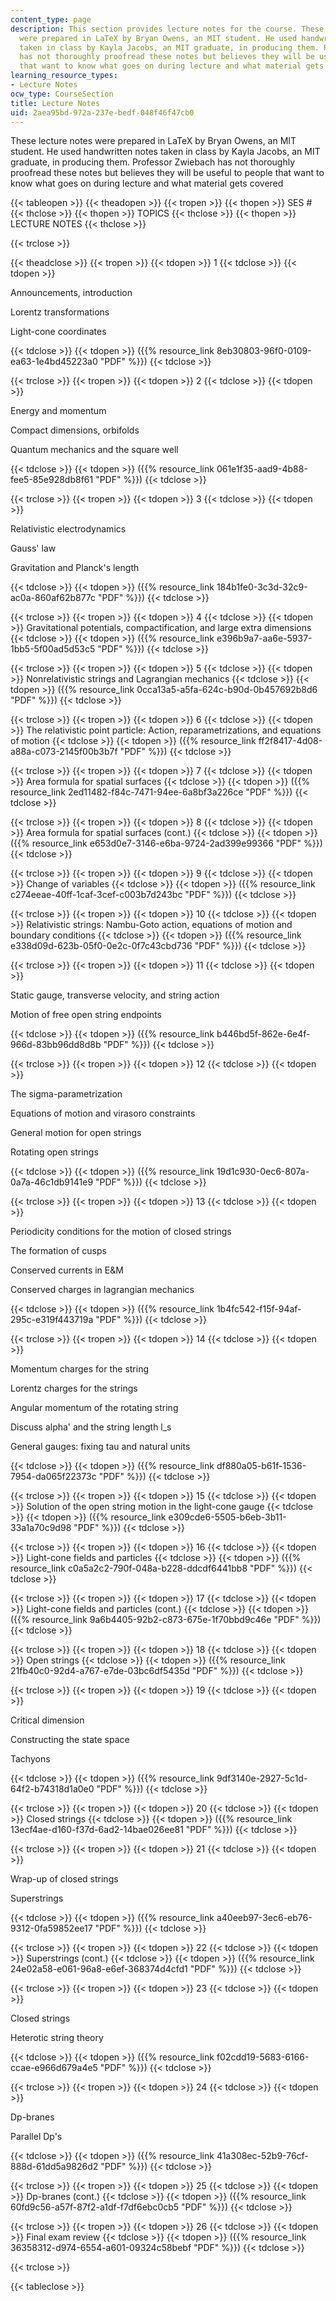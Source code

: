 ```yaml
---
content_type: page
description: This section provides lecture notes for the course. These lecture notes
  were prepared in LaTeX by Bryan Owens, an MIT student. He used handwritten notes
  taken in class by Kayla Jacobs, an MIT graduate, in producing them. Professor Zwiebach
  has not thoroughly proofread these notes but believes they will be useful to people
  that want to know what goes on during lecture and what material gets covered.
learning_resource_types:
- Lecture Notes
ocw_type: CourseSection
title: Lecture Notes
uid: 2aea95bd-972a-237e-bedf-048f46f47cb0
---
```


These lecture notes were prepared in LaTeX by Bryan Owens, an MIT student. He used handwritten notes taken in class by Kayla Jacobs, an MIT graduate, in producing them. Professor Zwiebach has not thoroughly proofread these notes but believes they will be useful to people that want to know what goes on during lecture and what material gets covered

{{< tableopen >}}
{{< theadopen >}}
{{< tropen >}}
{{< thopen >}}
SES #
{{< thclose >}}
{{< thopen >}}
TOPICS
{{< thclose >}}
{{< thopen >}}
LECTURE NOTES
{{< thclose >}}

{{< trclose >}}

{{< theadclose >}}
{{< tropen >}}
{{< tdopen >}}
1
{{< tdclose >}}
{{< tdopen >}}


Announcements, introduction

Lorentz transformations

Light-cone coordinates


{{< tdclose >}}
{{< tdopen >}}
({{% resource_link 8eb30803-96f0-0109-ea63-1e4bd45223a0 "PDF" %}})
{{< tdclose >}}

{{< trclose >}}
{{< tropen >}}
{{< tdopen >}}
2
{{< tdclose >}}
{{< tdopen >}}


Energy and momentum

Compact dimensions, orbifolds

Quantum mechanics and the square well


{{< tdclose >}}
{{< tdopen >}}
({{% resource_link 061e1f35-aad9-4b88-fee5-85e928db8f61 "PDF" %}})
{{< tdclose >}}

{{< trclose >}}
{{< tropen >}}
{{< tdopen >}}
3
{{< tdclose >}}
{{< tdopen >}}


Relativistic electrodynamics

Gauss' law

Gravitation and Planck's length


{{< tdclose >}}
{{< tdopen >}}
({{% resource_link 184b1fe0-3c3d-32c9-ac0a-860af62b877c "PDF" %}})
{{< tdclose >}}

{{< trclose >}}
{{< tropen >}}
{{< tdopen >}}
4
{{< tdclose >}}
{{< tdopen >}}
Gravitational potentials, compactification, and large extra dimensions
{{< tdclose >}}
{{< tdopen >}}
({{% resource_link e396b9a7-aa6e-5937-1bb5-5f00ad5d53c5 "PDF" %}})
{{< tdclose >}}

{{< trclose >}}
{{< tropen >}}
{{< tdopen >}}
5
{{< tdclose >}}
{{< tdopen >}}
Nonrelativistic strings and Lagrangian mechanics
{{< tdclose >}}
{{< tdopen >}}
({{% resource_link 0cca13a5-a5fa-624c-b90d-0b457692b8d6 "PDF" %}})
{{< tdclose >}}

{{< trclose >}}
{{< tropen >}}
{{< tdopen >}}
6
{{< tdclose >}}
{{< tdopen >}}
The relativistic point particle: Action, reparametrizations, and equations of motion
{{< tdclose >}}
{{< tdopen >}}
({{% resource_link ff2f8417-4d08-a88a-c073-2145f00b3b7f "PDF" %}})
{{< tdclose >}}

{{< trclose >}}
{{< tropen >}}
{{< tdopen >}}
7
{{< tdclose >}}
{{< tdopen >}}
Area formula for spatial surfaces
{{< tdclose >}}
{{< tdopen >}}
({{% resource_link 2ed11482-f84c-7471-94ee-6a8bf3a226ce "PDF" %}})
{{< tdclose >}}

{{< trclose >}}
{{< tropen >}}
{{< tdopen >}}
8
{{< tdclose >}}
{{< tdopen >}}
Area formula for spatial surfaces (cont.)
{{< tdclose >}}
{{< tdopen >}}
({{% resource_link e653d0e7-3146-e6ba-9724-2ad399e99366 "PDF" %}})
{{< tdclose >}}

{{< trclose >}}
{{< tropen >}}
{{< tdopen >}}
9
{{< tdclose >}}
{{< tdopen >}}
Change of variables
{{< tdclose >}}
{{< tdopen >}}
({{% resource_link c274eeae-40ff-1caf-3cef-c003b7d243bc "PDF" %}})
{{< tdclose >}}

{{< trclose >}}
{{< tropen >}}
{{< tdopen >}}
10
{{< tdclose >}}
{{< tdopen >}}
Relativistic strings: Nambu-Goto action, equations of motion and boundary conditions
{{< tdclose >}}
{{< tdopen >}}
({{% resource_link e338d09d-623b-05f0-0e2c-0f7c43cbd736 "PDF" %}})
{{< tdclose >}}

{{< trclose >}}
{{< tropen >}}
{{< tdopen >}}
11
{{< tdclose >}}
{{< tdopen >}}


Static gauge, transverse velocity, and string action

Motion of free open string endpoints


{{< tdclose >}}
{{< tdopen >}}
({{% resource_link b446bd5f-862e-6e4f-966d-83bb96dd8d8b "PDF" %}})
{{< tdclose >}}

{{< trclose >}}
{{< tropen >}}
{{< tdopen >}}
12
{{< tdclose >}}
{{< tdopen >}}


The sigma-parametrization

Equations of motion and virasoro constraints

General motion for open strings

Rotating open strings


{{< tdclose >}}
{{< tdopen >}}
({{% resource_link 19d1c930-0ec6-807a-0a7a-46c1db9141e9 "PDF" %}})
{{< tdclose >}}

{{< trclose >}}
{{< tropen >}}
{{< tdopen >}}
13
{{< tdclose >}}
{{< tdopen >}}


Periodicity conditions for the motion of closed strings

The formation of cusps

Conserved currents in E&M

Conserved charges in lagrangian mechanics


{{< tdclose >}}
{{< tdopen >}}
({{% resource_link 1b4fc542-f15f-94af-295c-e319f443719a "PDF" %}})
{{< tdclose >}}

{{< trclose >}}
{{< tropen >}}
{{< tdopen >}}
14
{{< tdclose >}}
{{< tdopen >}}


Momentum charges for the string

Lorentz charges for the strings

Angular momentum of the rotating string

Discuss alpha' and the string length l\_s

General gauges: fixing tau and natural units


{{< tdclose >}}
{{< tdopen >}}
({{% resource_link df880a05-b61f-1536-7954-da065f22373c "PDF" %}})
{{< tdclose >}}

{{< trclose >}}
{{< tropen >}}
{{< tdopen >}}
15
{{< tdclose >}}
{{< tdopen >}}
Solution of the open string motion in the light-cone gauge
{{< tdclose >}}
{{< tdopen >}}
({{% resource_link e309cde6-5505-b6eb-3b11-33a1a70c9d98 "PDF" %}})
{{< tdclose >}}

{{< trclose >}}
{{< tropen >}}
{{< tdopen >}}
16
{{< tdclose >}}
{{< tdopen >}}
Light-cone fields and particles
{{< tdclose >}}
{{< tdopen >}}
({{% resource_link c0a5a2c2-790f-048a-b228-ddcdf6441bb8 "PDF" %}})
{{< tdclose >}}

{{< trclose >}}
{{< tropen >}}
{{< tdopen >}}
17
{{< tdclose >}}
{{< tdopen >}}
Light-cone fields and particles (cont.)
{{< tdclose >}}
{{< tdopen >}}
({{% resource_link 9a6b4405-92b2-c873-675e-1f70bbd9c46e "PDF" %}})
{{< tdclose >}}

{{< trclose >}}
{{< tropen >}}
{{< tdopen >}}
18
{{< tdclose >}}
{{< tdopen >}}
Open strings
{{< tdclose >}}
{{< tdopen >}}
({{% resource_link 21fb40c0-92d4-a767-e7de-03bc6df5435d "PDF" %}})
{{< tdclose >}}

{{< trclose >}}
{{< tropen >}}
{{< tdopen >}}
19
{{< tdclose >}}
{{< tdopen >}}


Critical dimension

Constructing the state space

Tachyons


{{< tdclose >}}
{{< tdopen >}}
({{% resource_link 9df3140e-2927-5c1d-64f2-b74318d1a0e0 "PDF" %}})
{{< tdclose >}}

{{< trclose >}}
{{< tropen >}}
{{< tdopen >}}
20
{{< tdclose >}}
{{< tdopen >}}
Closed strings
{{< tdclose >}}
{{< tdopen >}}
({{% resource_link 13ecf4ae-d160-f37d-6ad2-14bae026ee81 "PDF" %}})
{{< tdclose >}}

{{< trclose >}}
{{< tropen >}}
{{< tdopen >}}
21
{{< tdclose >}}
{{< tdopen >}}


Wrap-up of closed strings

Superstrings


{{< tdclose >}}
{{< tdopen >}}
({{% resource_link a40eeb97-3ec6-eb76-9312-0fa59852ee17 "PDF" %}})
{{< tdclose >}}

{{< trclose >}}
{{< tropen >}}
{{< tdopen >}}
22
{{< tdclose >}}
{{< tdopen >}}
Superstrings (cont.)
{{< tdclose >}}
{{< tdopen >}}
({{% resource_link 24e02a58-e061-96a8-e6ef-368374d4cfd1 "PDF" %}})
{{< tdclose >}}

{{< trclose >}}
{{< tropen >}}
{{< tdopen >}}
23
{{< tdclose >}}
{{< tdopen >}}


Closed strings

Heterotic string theory


{{< tdclose >}}
{{< tdopen >}}
({{% resource_link f02cdd19-5683-6166-ccae-e966d679a4e5 "PDF" %}})
{{< tdclose >}}

{{< trclose >}}
{{< tropen >}}
{{< tdopen >}}
24
{{< tdclose >}}
{{< tdopen >}}


Dp-branes

Parallel Dp's


{{< tdclose >}}
{{< tdopen >}}
({{% resource_link 41a308ec-52b9-76cf-888d-61dd5a9826d2 "PDF" %}})
{{< tdclose >}}

{{< trclose >}}
{{< tropen >}}
{{< tdopen >}}
25
{{< tdclose >}}
{{< tdopen >}}
Dp-branes (cont.)
{{< tdclose >}}
{{< tdopen >}}
({{% resource_link 60fd9c56-a57f-87f2-a1df-f7df6ebc0cb5 "PDF" %}})
{{< tdclose >}}

{{< trclose >}}
{{< tropen >}}
{{< tdopen >}}
26
{{< tdclose >}}
{{< tdopen >}}
Final exam review
{{< tdclose >}}
{{< tdopen >}}
({{% resource_link 36358312-d974-6554-a601-09324c58bebf "PDF" %}})
{{< tdclose >}}

{{< trclose >}}

{{< tableclose >}}